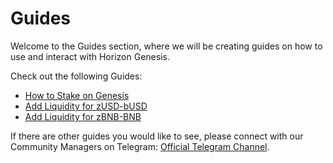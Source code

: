 # Guides

Welcome to the Guides section, where we will be creating guides on how to use and interact with Horizon Genesis.

Check out the following Guides:

* [How to Stake on Genesis](getting-started.md)
* [Add Liquidity for zUSD-bUSD](add-liquidity-for-zusd-busd.md)
* [Add Liquidity for zBNB-BNB](add-liquidity-for-zbnb-bnb.md)

If there are other guides you would like to see, please connect with our Community Managers on Telegram: [Official Telegram Channel](https://t.me/HorizonProtocol).
